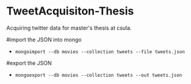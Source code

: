 # TweetAcquisiton-Thesis

Acquiring twitter data for master's thesis at csula.

#import the JSON into mongo
* `mongoimport --db movies --collection tweets --file tweets.json`

#export the JSON
* `mongoexport --db movies --collection tweets --out tweets.json`
